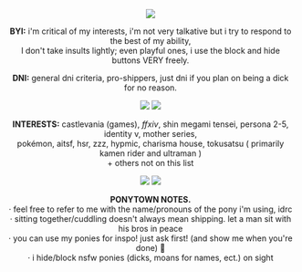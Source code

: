 <p align="center">
  <img src="https://cdn.discordapp.com/attachments/897769319616884738/1260303128390139924/68747470733a2f2f36342e6d656469612e74756d626c722e636f6d2f37316137396536356130363261313039313838343639366230343263633131332f323030663463353161363633333564332d30632f73353430783831302f3437336164643730653333613932316233.gif?ex=668ed441&is=668d82c1&hm=3afa48f6fa78b48e85ac40db186ebc9179671fabdf60865fbbeef90579f2d91e&" />
</p>
   <p align="center"><b>BYI:</b> i'm critical of my interests, i'm not very talkative but i try to respond to the best of my ability, <br>I don't take insults lightly; even playful ones, i use the block and hide buttons VERY freely.
</p>
   <p align="center"><b>DNI:</b> general dni criteria, pro-shippers, just dni if you plan on being a dick for no reason.
</p>
<p align="center">
  <img src="https://cdn.discordapp.com/attachments/897769319616884738/1260303128759111770/68747470733a2f2f36342e6d656469612e74756d626c722e636f6d2f39343263313361373231333032636666363139303664336561656266326332332f396365663664313432356230346135332d64382f73323530783430302f3065323163663361356663346537383233.gif?ex=668ed441&is=668d82c1&hm=e6c0890dc0f182b518fa5a79cd4b64bcf651ccd0834f49f8eb421cab6587f4ab&" />   <img src="https://cdn.discordapp.com/attachments/897769319616884738/1260303128759111770/68747470733a2f2f36342e6d656469612e74756d626c722e636f6d2f39343263313361373231333032636666363139303664336561656266326332332f396365663664313432356230346135332d64382f73323530783430302f3065323163663361356663346537383233.gif?ex=668ed441&is=668d82c1&hm=e6c0890dc0f182b518fa5a79cd4b64bcf651ccd0834f49f8eb421cab6587f4ab&" />
</p>
     <p align="center"><b>INTERESTS:</b> castlevania (games), <i>ffxiv</i>, shin megami tensei, persona 2-5, identity v, mother series, <br>pokémon, aitsf, hsr, zzz, hypmic,  charisma house, tokusatsu ( primarily kamen rider and ultraman ) <br>+ others not on this list
</p>
<p align="center">
  <img src="https://cdn.discordapp.com/attachments/897769319616884738/1260303128759111770/68747470733a2f2f36342e6d656469612e74756d626c722e636f6d2f39343263313361373231333032636666363139303664336561656266326332332f396365663664313432356230346135332d64382f73323530783430302f3065323163663361356663346537383233.gif?ex=668ed441&is=668d82c1&hm=e6c0890dc0f182b518fa5a79cd4b64bcf651ccd0834f49f8eb421cab6587f4ab&" />   <img src="https://cdn.discordapp.com/attachments/897769319616884738/1260303128759111770/68747470733a2f2f36342e6d656469612e74756d626c722e636f6d2f39343263313361373231333032636666363139303664336561656266326332332f396365663664313432356230346135332d64382f73323530783430302f3065323163663361356663346537383233.gif?ex=668ed441&is=668d82c1&hm=e6c0890dc0f182b518fa5a79cd4b64bcf651ccd0834f49f8eb421cab6587f4ab&" />
</p>
     <p align="center"><b>PONYTOWN NOTES.</b> <br>· feel free to refer to me with the name/pronouns of the pony i'm using, idrc <br>· sitting together/cuddling doesn't always mean shipping. let a man sit with his bros in peace <br>· you can use my ponies for inspo! just ask first! (and show me when you're done) 💖 <br>· i hide/block nsfw ponies (dicks, moans for names, ect.) on sight
</p>
